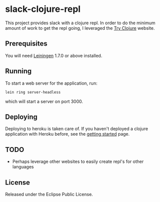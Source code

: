 # slack-clojure-repl

This project provides slack with a clojure repl. In order to do the minimum
amount of work to get the repl going, I leveraged the
[Try Clojure](http://tryclj.com) website.

## Prerequisites

You will need [Leiningen][1] 1.7.0 or above installed.

[1]: https://github.com/technomancy/leiningen

## Running

To start a web server for the application, run:

```
lein ring server-headless
```

which will start a server on port 3000.

## Deploying

Deploying to heroku is taken care of. If you haven't deployed a clojure
application with Heroku before, see the
[getting started](https://devcenter.heroku.com/articles/getting-started-with-clojure#introduction)
page.

## TODO

* Perhaps leverage other websites to easily create repl's for other languages

## License

Released under the Eclipse Public License.
